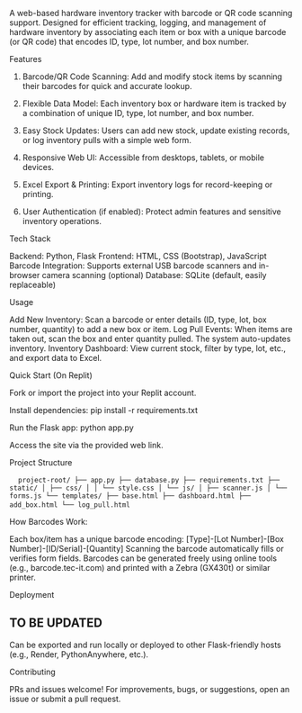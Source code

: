 A web-based hardware inventory tracker with barcode or QR code scanning support. Designed for efficient tracking, logging, and management of hardware inventory by associating each item or box with a unique barcode (or QR code) that encodes ID, type, lot number, and box number.

Features

1. Barcode/QR Code Scanning: Add and modify stock items by scanning their barcodes for quick and accurate lookup.

2. Flexible Data Model: Each inventory box or hardware item is tracked by a combination of unique ID, type, lot number, and box number.

3. Easy Stock Updates: Users can add new stock, update existing records, or log inventory pulls with a simple web form.

4. Responsive Web UI: Accessible from desktops, tablets, or mobile devices.

5. Excel Export & Printing: Export inventory logs for record-keeping or printing.

6. User Authentication (if enabled): Protect admin features and sensitive inventory operations.

Tech Stack

Backend: Python, Flask
Frontend: HTML, CSS (Bootstrap), JavaScript
Barcode Integration: Supports external USB barcode scanners and in-browser camera scanning (optional)
Database: SQLite (default, easily replaceable)

Usage

Add New Inventory: Scan a barcode or enter details (ID, type, lot, box number, quantity) to add a new box or item.
Log Pull Events: When items are taken out, scan the box and enter quantity pulled. The system auto-updates inventory.
Inventory Dashboard: View current stock, filter by type, lot, etc., and export data to Excel.

Quick Start (On Replit)

Fork or import the project into your Replit account.

Install dependencies:
pip install -r requirements.txt

Run the Flask app:
python app.py

Access the site via the provided web link.

Project Structure

<pre> <code> project-root/ ├── app.py ├── database.py ├── requirements.txt ├── static/ │ ├── css/ │ │ └── style.css │ └── js/ │ ├── scanner.js │ └── forms.js └── templates/ ├── base.html ├── dashboard.html ├── add_box.html └── log_pull.html </code> </pre>


How Barcodes Work:

Each box/item has a unique barcode encoding:
[Type]-[Lot Number]-[Box Number]-[ID/Serial]-[Quantity]
Scanning the barcode automatically fills or verifies form fields.
Barcodes can be generated freely using online tools (e.g., barcode.tec-it.com) and printed with a Zebra (GX430t) or similar printer.

Deployment

TO BE UPDATED
----

Can be exported and run locally or deployed to other Flask-friendly hosts (e.g., Render, PythonAnywhere, etc.).

Contributing

PRs and issues welcome!
For improvements, bugs, or suggestions, open an issue or submit a pull request.
